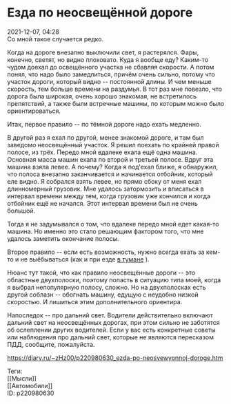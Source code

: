 Езда по неосвещённой дороге
============================

   
 2021-12-07, 04:28   
  Со мной такое случается редко.   
   
 Когда на дороге внезапно выключили свет, я растерялся. Фары, конечно, светят, но видно плоховато. Куда я вообще еду? Каким-то чудом доехал до освещённого участка не сбавляя скорости. А потом понял, что надо было замедлиться, причём очень сильно, потому что участок дороги, который видно -- постоянной длины. И чем меньше скорость, тем больше времени на раздумья. В тот раз мне повезло, что дорога была широкая, очень хорошо знакомая, не встретилось препятствий, а также были встречные машины, по которым можно было ориентироваться.   
   
 Итак, первое правило -- по тёмной дороге надо ехать медленно.   
   
 В другой раз я ехал по другой, менее знакомой дороге, и там был заведомо неосвещённый участок. Я решил поехать по крайней правой полосе, из трёх. Передо мной вдалеке ехала ещё одна машина. Основная масса машин ехала по второй и третьей полосе. Вдруг эта машина взяла левее. А почему? Когда я под'ехал ближе, я обнаружил, что полоса внезапно заканчивается и начинается отбойник, который еле видно. Я собрался взять левее, но прямо сбоку от меня ехал длинномерный грузовик. Мне удалось затормозить и вписаться в интервал времени между тем, когда грузовик уже кончился и когда отбойник ещё не начался. Этот интервал времени был не очень большой.   
   
 Тогда я не задумывался о том, что вдалеке передо мной едет какая-то машина. Но именно это стало решающим фактором того, что мне удалось заметить окончание полосы.   
   
 Второе правило -- если есть возможность, нужно всегда ехать за кем-то и не выёбываться (как и при езде  [в тумане](Про%20туман)  ).   
   
 Нюанс тут такой, что как правило неосвещённые дороги -- это областные двухполоски, поэтому попасть в ситуацию типа моей, когда я выбрал непопулярную полосу, сложно. Но на двухполосках есть другой соблазн -- обогнать машину, едущую с неудобно низкой скоростью. И лишиться этим дополнительного ориентира.   
   
 Напоследок -- про дальний свет. Водители действительно включают дальний свет на неосвещённых дорогах, при этом сильно не заботятся об ослеплении других водителей. Если у вас есть конкретные советы или наблюдения про дальний свет, которые не являются пересказом ПДД, сообщите, пожалуйста.   
    
 <https://diary.ru/~zHz00/p220980630_ezda-po-neosvewyonnoj-doroge.htm>   
   
 Теги:   
 [[Мысли]]   
 [[Автомобили]]   
 ID: p220980630